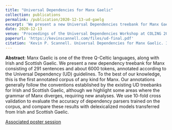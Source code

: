 ```yaml
---
title: "Universal Dependencies for Manx Gaelic"
collection: publications
permalink: /publication/2020-12-13-ud-gaelg
excerpt: 'We present a new Universal Dependencies treebank for Manx Gaelic consisting of 291 sentences and about 6000 tokens, and evaluate several parsing models trained on this corpus.'
date: 2020-12-13
venue: 'Proceedings of the Universal Dependencies Workshop at COLING 2020'
paperurl: 'https://kevinscannell.com/files/ud-final.pdf'
citation: 'Kevin P. Scannell. Universal Dependencies for Manx Gaelic. In <i>Proceedings of the Fourth Workshop on Universal Dependencies at COLING 2020</i>, pages 152–157, 2020.'
---
```


**Abstract**: Manx Gaelic is one of the three Q-Celtic languages, along with Irish and Scottish Gaelic. We present a new dependency treebank for Manx consisting of 291 sentences and about 6000 tokens, annotated according to the Universal Dependency (UD) guidelines. To the best of our knowledge, this is the first annotated corpus of any kind for Manx. Our annotations generally follow the conventions established by the existing UD treebanks for Irish and Scottish Gaelic, although we highlight some areas where the grammar of Manx diverges, requiring new analyses. We use 10-fold cross validation to evaluate the accuracy of dependency parsers trained on the corpus, and compare these results with delexicalized models transferred from Irish and Scottish Gaelic.

[Associated poster session](/talks/2020-12-13-talk)
